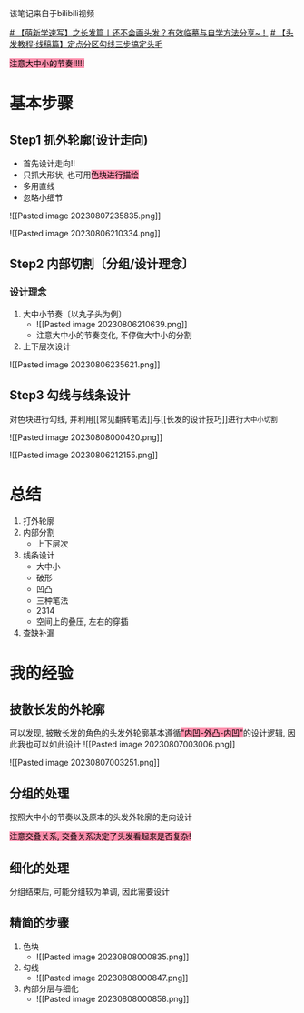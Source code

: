 该笔记来自于bilibili视频

[# 【萌新学速写】之长发篇丨还不会画头发？有效临摹与自学方法分享~！](https://www.bilibili.com/video/BV1e3411L75E)
[# 【头发教程·线稿篇】定点分区勾线三步搞定头毛](https://www.bilibili.com/video/BV1ph4y117pE)

<mark style="background: #FF5582A6;">注意大中小的节奏!!!!!</mark>

# 基本步骤

## Step1 抓外轮廓(设计走向)

- 首先设计走向!!
- 只抓大形状, 也可用<mark style="background: #FF5582A6;">色块进行描绘</mark>
- 多用直线
- 忽略小细节

![[Pasted image 20230807235835.png]]

![[Pasted image 20230806210334.png]]

## Step2 内部切割〔分组/设计理念〕

### 设计理念

1. 大中小节奏〔以丸子头为例〕
	- ![[Pasted image 20230806210639.png]]
	- 注意大中小的节奏变化, 不停做大中小的分割
2. 上下层次设计

![[Pasted image 20230806235621.png]]

## Step3 勾线与线条设计 

对色块进行勾线, 并利用[[常见翻转笔法]]与[[长发的设计技巧]]进行`大中小切割`

![[Pasted image 20230808000420.png]]


![[Pasted image 20230806212155.png]]

# 总结

1. 打外轮廓
2. 内部分割
	- 上下层次
3. 线条设计
	- 大中小
	- 破形
	- 凹凸
	- 三种笔法
	- 2314
	- 空间上的叠压, 左右的穿插
1. 查缺补漏

# 我的经验

## 披散长发的外轮廓

可以发现, 披散长发的角色的头发外轮廓基本遵循<mark style="background: #FF5582A6;">"内凹-外凸-内凹"</mark>的设计逻辑, 因此我也可以如此设计
![[Pasted image 20230807003006.png]]

![[Pasted image 20230807003251.png]]

## 分组的处理 

按照大中小的节奏以及原本的头发外轮廓的走向设计

<mark style="background: #FF5582A6;">
注意交叠关系, 交叠关系决定了头发看起来是否复杂!</mark>

## 细化的处理

分组结束后, 可能分组较为单调, 因此需要设计

## 精简的步骤

1. 色块
	- ![[Pasted image 20230808000835.png]]
2. 勾线
	- ![[Pasted image 20230808000847.png]]
3. 内部分层与细化
	- ![[Pasted image 20230808000858.png]]